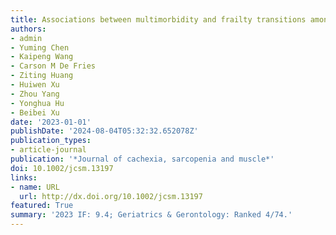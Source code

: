 ```yaml
---
title: Associations between multimorbidity and frailty transitions among older Americans
authors:
- admin
- Yuming Chen
- Kaipeng Wang
- Carson M De Fries
- Ziting Huang
- Huiwen Xu
- Zhou Yang
- Yonghua Hu
- Beibei Xu
date: '2023-01-01'
publishDate: '2024-08-04T05:32:32.652078Z'
publication_types:
- article-journal
publication: '*Journal of cachexia, sarcopenia and muscle*'
doi: 10.1002/jcsm.13197
links:
- name: URL
  url: http://dx.doi.org/10.1002/jcsm.13197
featured: True
summary: '2023 IF: 9.4; Geriatrics & Gerontology: Ranked 4/74.'
---
```

